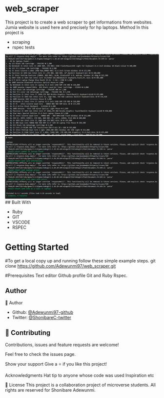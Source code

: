 # web_scraper

This project is to create a web scraper to get informations from websites. Jumia website is used here and precisely for hp laptops.
 Method In this project is
- scraping
- rspec tests



<img src="screenshot1.png" alt="Demo running screen shot1">
<img src="screenshot2.png" alt="Demo running screen shot2">
## Built With

- Ruby
- GIT
- VSCODE
- RSPEC


<h1>Getting Started</h1>

#To get a local copy up and running follow these simple example steps.
git clone https://github.com/Adewunmi97/web_scraper.git

#Prerequisites
Text editor
Github profile
Git and Ruby
Rspec.


<h2>Author</h2>

👤 Author

- Github: [@Adewunmi97-github ](https://github.com/Adewunmi97)
- Twitter: [@ShonibareC-twitter](https://twitter.com/ShonibareC)

## 🤝 Contributing

 Contributions, issues and feature requests are welcome!

Feel free to check the issues page.

Show your support Give a ⭐️ if you like this project!

Acknowledgments Hat tip to anyone whose code was used Inspiration etc

📝 License This project is a collaboration project of microverse students. All rights are reserved for Shonibare Adewunmi.
